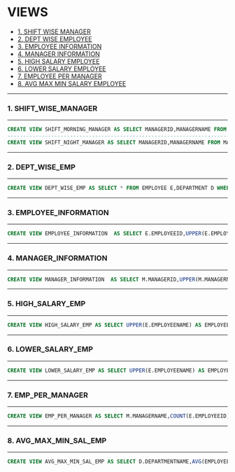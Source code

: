 # VIEWS
- [1. SHIFT WISE MANAGER]
- [2. DEPT WISE EMPLOYEE]
- [3. EMPLOYEE INFORMATION]
- [4. MANAGER INFORMATION]
- [5. HIGH SALARY EMPLOYEE]
- [6. LOWER SALARY EMPLOYEE]
- [7. EMPLOYEE PER MANAGER]
- [8. AVG MAX MIN SALARY EMPLOYEE]



---------------------------------------------------------------------------------------------------------------------------
### 1. SHIFT_WISE_MANAGER
----------------------------------------------------------------------------------------------------------------------------
```sql
CREATE VIEW SHIFT_MORNING_MANAGER AS SELECT MANAGERID,MANAGERNAME FROM MANAGER WHERE SHIFT_ID=1;
-----------------------------------------------------------------------------------------------------------------------------
CREATE VIEW SHIFT_NIGHT_MANAGER AS SELECT MANAGERID,MANAGERNAME FROM MANAGER WHERE SHIFT_ID=2;
```


-----------------------------------------------------------------------------------------------------------------------------
### 2.  DEPT_WISE_EMP
-----------------------------------------------------------------------------------------------------------------------------
```sql
CREATE VIEW DEPT_WISE_EMP AS SELECT * FROM EMPLOYEE E,DEPARTMENT D WHERE E.DEPARTMENT_ID=D.DEPARTMENTID AND D.DEPARTMENTNAME='SWING';
```


-----------------------------------------------------------------------------------------------------------------------------
### 3. EMPLOYEE_INFORMATION
-----------------------------------------------------------------------------------------------------------------------------
```sql
CREATE VIEW EMPLOYEE_INFORMATION  AS SELECT E.EMPLOYEEID,UPPER(E.EMPLOYEENAME) AS EMPLOYEENAME,E.EMPLOYEEEMAIL,E.EMPLOYEEPHONE,E.EMPLOYEEGENDER,C.COUNTRYNAME,A.DIVISION,A.CITY,E.EMPLOYEEHIREDATE,E.EMPLOYEESALARY,UPPER(D.DEPARTMENTNAME) AS DEPARTMENTNAME,M.MANAGERNAME,UPPER(J.JOBNAME) AS JOBNAME,S.SHIFT_NAME,G.GRADE FROM EMPLOYEE E,DEPARTMENT D,MANAGER M,JOB J,WORK_SHIFT S,SAL_GRADE G,ADDRESS A,COUNTRY C WHERE E.DEPARTMENT_ID=D.DEPARTMENTID AND E.MANAGER_ID=M.MANAGERID AND E.JOB_ID=J.JOBID AND E.SHIFT_ID=S.SHIFT_ID AND E.EMPLOYEESALARY BETWEEN G.LOWSAL AND G.HIGHSAL AND E.ADDRESS_ID=A.ADDRESSID AND A.COUNTRYCODE=C.COUNTRYCODE;
```


-----------------------------------------------------------------------------------------------------------------------------
### 4. MANAGER_INFORMATION
-----------------------------------------------------------------------------------------------------------------------------
```sql
CREATE VIEW MANAGER_INFORMATION  AS SELECT M.MANAGERID,UPPER(M.MANAGERNAME) AS MANAGERNAME,M.MANAGEREMAIL,M.MANAGERPHONE,M.MANAGERGENDER,M.MANAGERHIREDATE,M.MANAGERSALARY,C.COUNTRYNAME,A.DIVISION,A.CITY,UPPER(D.DEPARTMENTNAME) AS DEPARTMENTNAME,S.SHIFT_NAME,G.GRADE FROM DEPARTMENT D,MANAGER M,WORK_SHIFT S,SAL_GRADE G,ADDRESS A,COUNTRY C WHERE M.DEPARTMENTID=D.DEPARTMENTID AND M.SHIFT_ID=S.SHIFT_ID AND M.MANAGERSALARY BETWEEN G.LOWSAL AND G.HIGHSAL AND M.ADDRESSID=A.ADDRESSID AND A.COUNTRYCODE=C.COUNTRYCODE;
```


-----------------------------------------------------------------------------------------------------------------------------
### 5. HIGH_SALARY_EMP
-----------------------------------------------------------------------------------------------------------------------------
```sql
CREATE VIEW HIGH_SALARY_EMP AS SELECT UPPER(E.EMPLOYEENAME) AS EMPLOYEENAME,E.EMPLOYEESALARY,UPPER(D.DEPARTMENTNAME) AS DEPARTMENTNAME,M.MANAGERNAME,UPPER(J.JOBNAME) AS JOBNAME,S.SHIFT_NAME,G.GRADE FROM EMPLOYEE E,DEPARTMENT D,MANAGER M,JOB J,WORK_SHIFT S,SAL_GRADE G,ADDRESS A,COUNTRY C WHERE E.DEPARTMENT_ID=D.DEPARTMENTID AND E.MANAGER_ID=M.MANAGERID AND E.JOB_ID=J.JOBID AND E.SHIFT_ID=S.SHIFT_ID AND E.EMPLOYEESALARY BETWEEN G.LOWSAL AND G.HIGHSAL AND E.ADDRESS_ID=A.ADDRESSID AND A.COUNTRYCODE=C.COUNTRYCODE AND E.EMPLOYEESALARY>(SELECT AVG(EMPLOYEESALARY) FROM EMPLOYEE);
```


-----------------------------------------------------------------------------------------------------------------------------
### 6. LOWER_SALARY_EMP
-----------------------------------------------------------------------------------------------------------------------------
```sql
CREATE VIEW LOWER_SALARY_EMP AS SELECT UPPER(E.EMPLOYEENAME) AS EMPLOYEENAME,E.EMPLOYEESALARY,UPPER(D.DEPARTMENTNAME) AS DEPARTMENTNAME,M.MANAGERNAME,UPPER(J.JOBNAME) AS JOBNAME,S.SHIFT_NAME,G.GRADE FROM EMPLOYEE E,DEPARTMENT D,MANAGER M,JOB J,WORK_SHIFT S,SAL_GRADE G,ADDRESS A,COUNTRY C WHERE E.DEPARTMENT_ID=D.DEPARTMENTID AND E.MANAGER_ID=M.MANAGERID AND E.JOB_ID=J.JOBID AND E.SHIFT_ID=S.SHIFT_ID AND E.EMPLOYEESALARY BETWEEN G.LOWSAL AND G.HIGHSAL AND E.ADDRESS_ID=A.ADDRESSID AND A.COUNTRYCODE=C.COUNTRYCODE AND E.EMPLOYEESALARY<(SELECT AVG(EMPLOYEESALARY) FROM EMPLOYEE);

```


-----------------------------------------------------------------------------------------------------------------------------
### 7. EMP_PER_MANAGER
-----------------------------------------------------------------------------------------------------------------------------
```sql
CREATE VIEW EMP_PER_MANAGER AS SELECT M.MANAGERNAME,COUNT(E.EMPLOYEEID) AS NO_OF_EMP FROM MANAGER M,EMPLOYEE E WHERE E.MANAGER_ID=M.MANAGERID GROUP BY M.MANAGERNAME ;
```


-----------------------------------------------------------------------------------------------------------------------------
### 8. AVG_MAX_MIN_SAL_EMP
-----------------------------------------------------------------------------------------------------------------------------
```sql
CREATE VIEW AVG_MAX_MIN_SAL_EMP AS SELECT D.DEPARTMENTNAME,AVG(EMPLOYEESALARY) AS AVG_SALARY,MAX(EMPLOYEESALARY) AS MAX_SALARY,MIN(EMPLOYEESALARY) AS MIN_SALARY,COUNT(E.EMPLOYEEID) AS NO_OF_EMP FROM EMPLOYEE E,DEPARTMENT D WHERE E.DEPARTMENT_ID=D.DEPARTMENTID GROUP BY D.DEPARTMENTNAME;
```

[1. SHIFT WISE MANAGER]: <https://github.com/Prosen-Ghosh/PL_SQL_C_Sharp_Project/blob/master/View.md#1-shift_wise_manager>
[2. DEPT WISE EMPLOYEE]: <https://github.com/Prosen-Ghosh/PL_SQL_C_Sharp_Project/blob/master/View.md#2--dept_wise_emp>
[3. EMPLOYEE INFORMATION]: <https://github.com/Prosen-Ghosh/PL_SQL_C_Sharp_Project/blob/master/View.md#3-employee_information>
[4. MANAGER INFORMATION]: <https://github.com/Prosen-Ghosh/PL_SQL_C_Sharp_Project/blob/master/View.md#4-manager_information>
[5. HIGH SALARY EMPLOYEE]: <https://github.com/Prosen-Ghosh/PL_SQL_C_Sharp_Project/blob/master/View.md#5-high_salary_emp>
[6. LOWER SALARY EMPLOYEE]: <https://github.com/Prosen-Ghosh/PL_SQL_C_Sharp_Project/blob/master/View.md#6-lower_salary_emp>
[7. EMPLOYEE PER MANAGER]: <https://github.com/Prosen-Ghosh/PL_SQL_C_Sharp_Project/blob/master/View.md#7-emp_per_manager>
[8. AVG MAX MIN SALARY EMPLOYEE]: <https://github.com/Prosen-Ghosh/PL_SQL_C_Sharp_Project/blob/master/View.md#8-avg_max_min_sal_emp>
